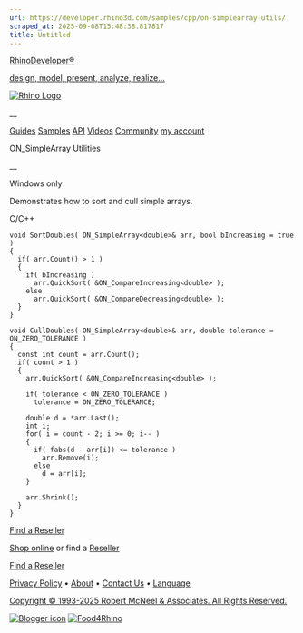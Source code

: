 ```yaml
---
url: https://developer.rhino3d.com/samples/cpp/on-simplearray-utils/
scraped_at: 2025-09-08T15:48:38.817817
title: Untitled
---
```


[RhinoDeveloper®](/)

[design, model, present, analyze, realize...](/)

[![Rhino Logo](https://developer.rhino3d.com/images/rhinodevlogo.png)](/)

__

[Guides](https://developer.rhino3d.com/guides)
[Samples](https://developer.rhino3d.com/samples)
[API](https://developer.rhino3d.com/api)
[Videos](https://developer.rhino3d.com/videos)
[Community](https://discourse.mcneel.com/c/rhino-developer) [my account
](https://www.rhino3d.com/my-account/ "Manage your account, licenses, and
teams")

ON_SimpleArray Utilities

__

Windows only

Demonstrates how to sort and cull simple arrays.

C/C++

    
    
    void SortDoubles( ON_SimpleArray<double>& arr, bool bIncreasing = true )
    {
      if( arr.Count() > 1 )
      {
        if( bIncreasing )
          arr.QuickSort( &ON_CompareIncreasing<double> );
        else
          arr.QuickSort( &ON_CompareDecreasing<double> );
      }
    }
    
    void CullDoubles( ON_SimpleArray<double>& arr, double tolerance = ON_ZERO_TOLERANCE )
    {
      const int count = arr.Count();
      if( count > 1 )
      {
        arr.QuickSort( &ON_CompareIncreasing<double> );
    
        if( tolerance < ON_ZERO_TOLERANCE )
          tolerance = ON_ZERO_TOLERANCE;
    
        double d = *arr.Last();
        int i;
        for( i = count - 2; i >= 0; i-- )
        {
          if( fabs(d - arr[i]) <= tolerance )
            arr.Remove(i);
          else
            d = arr[i];
        }
    
        arr.Shrink();
      }
    }
    

  

[Find a Reseller](https://www.rhino3d.com/sales)

[Shop online](https://www.rhino3d.com/store) or find a
[Reseller](https://www.rhino3d.com/sales)

[Find a Reseller](https://www.rhino3d.com/sales)

[Privacy Policy](https://www.rhino3d.com/privacy) •
[About](https://www.rhino3d.com/mcneel/about) • [Contact
Us](https://www.rhino3d.com/mcneel/contact) • [
Language](https://www.rhino3d.com/language "Change to a different region or
language")

[Copyright © 1993-2025 Robert McNeel & Associates. All Rights
Reserved.](https://www.rhino3d.com/mcneel/about)

[](https://www.facebook.com/McNeelRhinoceros/)
[](https://twitter.com/bobmcneel) [](https://www.linkedin.com/groups/75313/)
[](https://www.youtube.com/user/RhinoGuide/videos) [](https://vimeo.com/rhino)
[![Blogger
icon](https://developer.rhino3d.com/images/blogger.svg)](http://blog.rhino3d.com/)
[![Food4Rhino](https://developer.rhino3d.com/images/f4r_icon_01.svg)](https://www.food4rhino.com)


